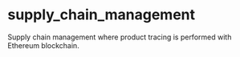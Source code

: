 # supply_chain_management
Supply chain management where product tracing is performed with Ethereum blockchain.
